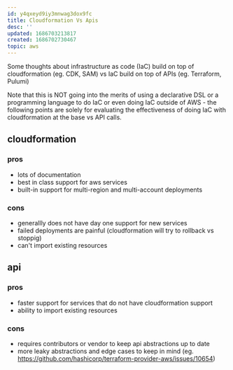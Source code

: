 ```yaml
---
id: y4qxeyd9iy3mnwag3dox9fc
title: Cloudformation Vs Apis
desc: ''
updated: 1686703213817
created: 1686702730467
topic: aws
---
```


Some thoughts about infrastructure as code (IaC) build on top of cloudformation (eg. CDK, SAM) vs IaC build on top of APIs (eg. Terraform, Pulumi)

Note that this is NOT going into the merits of using a declarative DSL or a programming language to do IaC or even doing IaC outside of AWS - the following points are solely for evaluating the effectiveness of doing IaC with cloudformation at the base vs API calls. 

## cloudformation 

### pros
- lots of documentation
- best in class support for aws services
- built-in support for multi-region and multi-account deployments 

### cons
- generallly does not have day one support for new services 
- failed deployments are painful (cloudformation will try to rollback vs stoppig)
- can't import existing resources

## api 

### pros
- faster support for services that do not have cloudformation support
- ability to import existing resources

### cons
- requires contributors or vendor to keep api abstractions up to date
- more leaky abstractions and edge cases to keep in mind (eg. https://github.com/hashicorp/terraform-provider-aws/issues/10654)


